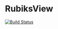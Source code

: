 # RubiksView

[![Build Status](https://github.com/minhcly95/RubiksView.jl/actions/workflows/CI.yml/badge.svg?branch=master)](https://github.com/minhcly95/RubiksView.jl/actions/workflows/CI.yml?query=branch%3Amaster)
